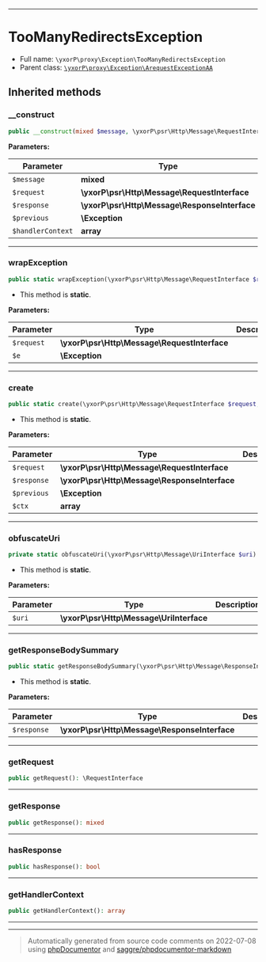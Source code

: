 ***

# TooManyRedirectsException





* Full name: `\yxorP\proxy\Exception\TooManyRedirectsException`
* Parent class: [`\yxorP\proxy\Exception\ArequestExceptionAA`](./ArequestExceptionAA.md)






## Inherited methods


### __construct



```php
public __construct(mixed $message, \yxorP\psr\Http\Message\RequestInterface $request, \yxorP\psr\Http\Message\ResponseInterface $response = null, \Exception $previous = null, array $handlerContext = []): mixed
```








**Parameters:**

| Parameter | Type | Description |
|-----------|------|-------------|
| `$message` | **mixed** |  |
| `$request` | **\yxorP\psr\Http\Message\RequestInterface** |  |
| `$response` | **\yxorP\psr\Http\Message\ResponseInterface** |  |
| `$previous` | **\Exception** |  |
| `$handlerContext` | **array** |  |




***

### wrapException



```php
public static wrapException(\yxorP\psr\Http\Message\RequestInterface $request, \Exception $e): \yxorP\proxy\Exception\ArequestExceptionAA|\Exception
```



* This method is **static**.




**Parameters:**

| Parameter | Type | Description |
|-----------|------|-------------|
| `$request` | **\yxorP\psr\Http\Message\RequestInterface** |  |
| `$e` | **\Exception** |  |




***

### create



```php
public static create(\yxorP\psr\Http\Message\RequestInterface $request, \yxorP\psr\Http\Message\ResponseInterface $response = null, \Exception $previous = null, array $ctx = []): mixed
```



* This method is **static**.




**Parameters:**

| Parameter | Type | Description |
|-----------|------|-------------|
| `$request` | **\yxorP\psr\Http\Message\RequestInterface** |  |
| `$response` | **\yxorP\psr\Http\Message\ResponseInterface** |  |
| `$previous` | **\Exception** |  |
| `$ctx` | **array** |  |




***

### obfuscateUri



```php
private static obfuscateUri(\yxorP\psr\Http\Message\UriInterface $uri): \yxorP\psr\Http\Message\UriInterface
```



* This method is **static**.




**Parameters:**

| Parameter | Type | Description |
|-----------|------|-------------|
| `$uri` | **\yxorP\psr\Http\Message\UriInterface** |  |




***

### getResponseBodySummary



```php
public static getResponseBodySummary(\yxorP\psr\Http\Message\ResponseInterface $response): ?string
```



* This method is **static**.




**Parameters:**

| Parameter | Type | Description |
|-----------|------|-------------|
| `$response` | **\yxorP\psr\Http\Message\ResponseInterface** |  |




***

### getRequest



```php
public getRequest(): \RequestInterface
```











***

### getResponse



```php
public getResponse(): mixed
```











***

### hasResponse



```php
public hasResponse(): bool
```











***

### getHandlerContext



```php
public getHandlerContext(): array
```











***


***
> Automatically generated from source code comments on 2022-07-08 using [phpDocumentor](http://www.phpdoc.org/) and [saggre/phpdocumentor-markdown](https://github.com/Saggre/phpDocumentor-markdown)
